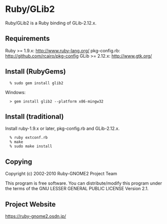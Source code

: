 # Ruby/GLib2

Ruby/GLib2 is a Ruby binding of GLib-2.12.x.

## Requirements

  Ruby >= 1.9.x: http://www.ruby-lang.org/
  pkg-config.rb: http://github.com/rcairo/pkg-config
  GLib >= 2.12.x: http://www.gtk.org/

## Install (RubyGems)

```
  % sudo gem install glib2
```
Windows:

```
  > gem install glib2 --platform x86-mingw32
```

## Install (traditional)

Install ruby-1.9.x or later, pkg-config.rb and GLib-2.12.x.

```
  % ruby extconf.rb
  % make
  % sudo make install
```

## Copying

   Copyright (c) 2002-2010 Ruby-GNOME2 Project Team

   This program is free software.
   You can distribute/modify this program under the terms of
   the GNU LESSER GENERAL PUBLIC LICENSE Version 2.1.

## Project Website

   https://ruby-gnome2.osdn.jp/
